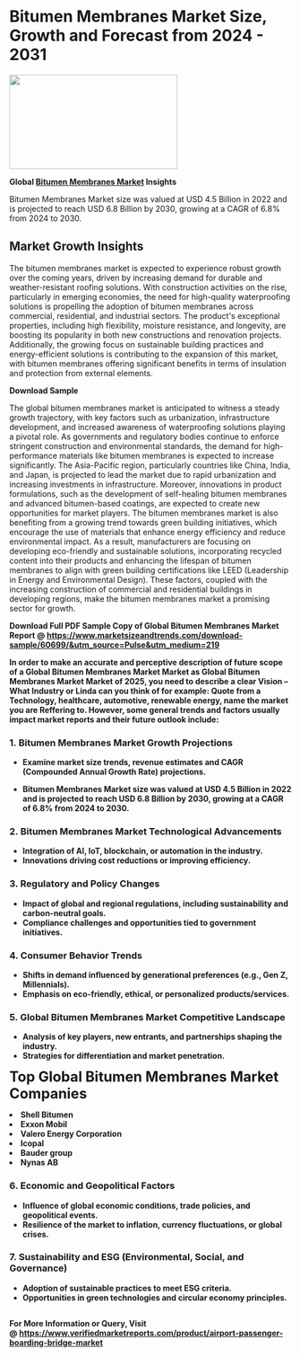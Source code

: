 <H1>Bitumen Membranes Market Size, Growth and Forecast from 2024 - 2031</H1><img class="aligncenter size-medium wp-image-584254" src="https://thirdeyenews.in/wp-content/uploads/2024/09/Global-Market-Research-300x168.jpeg" alt="" width="300" height="168" /><p><strong>Global&nbsp;<a href="https://www.marketsizeandtrends.com/download-sample/60699/&amp;utm_source=Pulse&amp;utm_medium=219">Bitumen Membranes Market</a> Insights</strong></p><p>Bitumen Membranes Market size was valued at USD 4.5 Billion in 2022 and is projected to reach USD 6.8 Billion by 2030, growing at a CAGR of 6.8% from 2024 to 2030.</p><p><h2>Market Growth Insights</h2> <p>The bitumen membranes market is expected to experience robust growth over the coming years, driven by increasing demand for durable and weather-resistant roofing solutions. With construction activities on the rise, particularly in emerging economies, the need for high-quality waterproofing solutions is propelling the adoption of bitumen membranes across commercial, residential, and industrial sectors. The product's exceptional properties, including high flexibility, moisture resistance, and longevity, are boosting its popularity in both new constructions and renovation projects. Additionally, the growing focus on sustainable building practices and energy-efficient solutions is contributing to the expansion of this market, with bitumen membranes offering significant benefits in terms of insulation and protection from external elements.</p> <p><strong>Download Sample</strong></p> <p>The global bitumen membranes market is anticipated to witness a steady growth trajectory, with key factors such as urbanization, infrastructure development, and increased awareness of waterproofing solutions playing a pivotal role. As governments and regulatory bodies continue to enforce stringent construction and environmental standards, the demand for high-performance materials like bitumen membranes is expected to increase significantly. The Asia-Pacific region, particularly countries like China, India, and Japan, is projected to lead the market due to rapid urbanization and increasing investments in infrastructure. Moreover, innovations in product formulations, such as the development of self-healing bitumen membranes and advanced bitumen-based coatings, are expected to create new opportunities for market players. The bitumen membranes market is also benefiting from a growing trend towards green building initiatives, which encourage the use of materials that enhance energy efficiency and reduce environmental impact. As a result, manufacturers are focusing on developing eco-friendly and sustainable solutions, incorporating recycled content into their products and enhancing the lifespan of bitumen membranes to align with green building certifications like LEED (Leadership in Energy and Environmental Design). These factors, coupled with the increasing construction of commercial and residential buildings in developing regions, make the bitumen membranes market a promising sector for growth. <p><strong></p><p><span class=""><strong>Download Full PDF Sample Copy of Global Bitumen Membranes Market Report</strong> @ <a href="https://www.marketsizeandtrends.com/download-sample/60699/&amp;utm_source=Pulse&amp;utm_medium=219" target="_blank">https://www.marketsizeandtrends.com/download-sample/60699/&amp;utm_source=Pulse&amp;utm_medium=219</a></span></p><p>In order to make an accurate and perceptive description of future scope of a Global&nbsp;Bitumen Membranes Market Market as Global&nbsp;Bitumen Membranes Market Market of 2025, you need to describe a clear Vision &ndash; What Industry or Linda can you think of for example: Quote from a Technology, healthcare, automotive, renewable energy, name the market you are Reffering to. However, some general trends and factors usually impact market reports and their future outlook include:</p><h3>1.&nbsp;<strong>Bitumen Membranes Market Growth Projections</strong></h3><ul><li>Examine market size trends, revenue estimates and CAGR (Compounded Annual Growth Rate) projections.</li><li><p>Bitumen Membranes Market size was valued at USD 4.5 Billion in 2022 and is projected to reach USD 6.8 Billion by 2030, growing at a CAGR of 6.8% from 2024 to 2030.</p></li></ul><h3>2.&nbsp;<strong>Bitumen Membranes Market Technological Advancements</strong></h3><ul><li>Integration of AI, IoT, blockchain, or automation in the industry.</li><li>Innovations driving cost reductions or improving efficiency.</li></ul><h3>3.&nbsp;<strong>Regulatory and Policy Changes</strong></h3><ul><li>Impact of global and regional regulations, including sustainability and carbon-neutral goals.</li><li>Compliance challenges and opportunities tied to government initiatives.</li></ul><h3>4.&nbsp;<strong>Consumer Behavior Trends</strong></h3><ul><li>Shifts in demand influenced by generational preferences (e.g., Gen Z, Millennials).</li><li>Emphasis on eco-friendly, ethical, or personalized products/services.</li></ul><h3>5.&nbsp;<strong>Global Bitumen Membranes Market Competitive Landscape</strong></h3><ul><li>Analysis of key players, new entrants, and partnerships shaping the industry.</li><li>Strategies for differentiation and market penetration.</li></ul><p data-pm-slice="1 1 []"><span style="color: inherit; font-family: inherit; font-size: 25px;">Top Global Bitumen Membranes Market Companies</span></p><div class="" data-test-id=""><p><li>Shell Bitumen</li><li> Exxon Mobil</li><li> Valero Energy Corporation</li><li> Icopal</li><li> Bauder group</li><li> Nynas AB</li></p></div><h3>6.&nbsp;<strong>Economic and Geopolitical Factors</strong></h3><ul><li>Influence of global economic conditions, trade policies, and geopolitical events.</li><li>Resilience of the market to inflation, currency fluctuations, or global crises.</li></ul><h3>7.&nbsp;<strong>Sustainability and ESG (Environmental, Social, and Governance)</strong></h3><ul><li>Adoption of sustainable practices to meet ESG criteria.</li><li>Opportunities in green technologies and circular economy principles.</li></ul><h2><strong style="font-size: 14px;">For More Information or Query, Visit @&nbsp;</strong><a style="background-color: #ffffff; font-size: 14px;" href="https://www.marketsizeandtrends.com/report/bitumen-membranes-market/" target="_blank">https://www.verifiedmarketreports.com/product/airport-passenger-boarding-bridge-market</a></h2>
